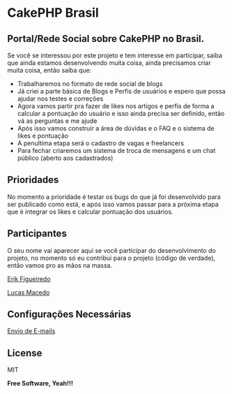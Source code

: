 CakePHP Brasil
=========

Portal/Rede Social sobre CakePHP no Brasil.
----------

Se você se interessou por este projeto e tem interesse em participar, saiba que  ainda estamos desenvolvendo muita coisa, ainda precisamos criar muita coisa, então saiba que:

  - Trabalharemos no formato de rede social de blogs
  - Já criei a parte básica de Blogs e Perfis de usuários e espero que possa ajudar nos testes e correções
  - Agora vamos partir pra fazer de likes nos artigos e perfis de forma a calcular a pontuação do usuário e isso ainda precisa ser definido, então vá as perguntas e me ajude
  - Após isso vamos construir a área de dúvidas e o FAQ e o sistema de likes e pontuação
  - A penultima etapa será o cadastro de vagas e freelancers
  - Para fechar criaremos um sistema de troca de mensagens e um chat público (aberto aos cadastrados)

Prioridades
-----

No momento a prioridade é testar os bugs do que já foi desenvolvido para ser publicado como está, e após isso vamos passar para a próxima etapa que é integrar os likes e calcular pontuação dos usuários.


Participantes
-----

O seu nome vai aparecer aqui se você participar do desenvolvimento do projeto, no momento só eu contribui para o projeto (código de verdade), então vamos pro as mãos na massa.

[Erik Figueiredo]

[Lucas Macedo]

Configurações Necessárias
----
[Envio de E-mails]


License
----

MIT


**Free Software, Yeah!!!**

[Erik Figueiredo]:http://blog.erikfigueiredo.com.br/
[Lucas Macedo]:http://greensolucoes.com/
[Discussão: Versão do CakePHP]:https://github.com/erikfig/CakePHP-Brasil/issues/2
[Discussão: Recursos]:https://github.com/erikfig/CakePHP-Brasil/issues/1
[Discussão: Formato do portal]:https://github.com/erikfig/CakePHP-Brasil/issues/3
[Status atual]:http://dev.cakephpbrasil.com.br

[Envio de E-mails]:https://github.com/erikfig/CakePHP-Brasil/issues/9/
